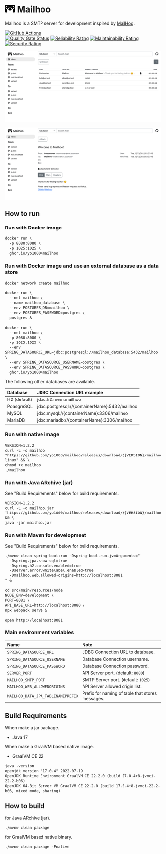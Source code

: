 <img src="https://raw.githubusercontent.com/yo1000/mailhoo/master/src/main/resources/node/src/components/mailhoo_logo.svg" width="32"> Mailhoo
=======

Mailhoo is a SMTP server for development inspired by [MailHog](https://github.com/mailhog/MailHog).

[![GitHub Actions](https://github.com/yo1000/mailhoo/actions/workflows/mailhoo.yml/badge.svg)](https://github.com/yo1000/mailhoo/actions)<br>
[![Quality Gate Status](https://sonarcloud.io/api/project_badges/measure?project=yo1000_mailhoo&metric=alert_status)](https://sonarcloud.io/summary/new_code?id=yo1000_mailhoo)
[![Reliability Rating](https://sonarcloud.io/api/project_badges/measure?project=yo1000_mailhoo&metric=reliability_rating)](https://sonarcloud.io/summary/new_code?id=yo1000_mailhoo)
[![Maintainability Rating](https://sonarcloud.io/api/project_badges/measure?project=yo1000_mailhoo&metric=sqale_rating)](https://sonarcloud.io/summary/new_code?id=yo1000_mailhoo)
[![Security Rating](https://sonarcloud.io/api/project_badges/measure?project=yo1000_mailhoo&metric=security_rating)](https://sonarcloud.io/summary/new_code?id=yo1000_mailhoo)

![Mailbox1](docs/screenshot-mailbox1.png)

![Mailbox2](docs/screenshot-mailbox2.png)

How to run
----------

### Run with Docker image

```shell
docker run \
  -p 8080:8080 \
  -p 1025:1025 \
  ghcr.io/yo1000/mailhoo
```

### Run with Docker image and use an external database as a data store

```shell
docker network create mailhoo

docker run \
  --net mailhoo \
  --name mailhoo_database \
  --env POSTGRES_DB=mailhoo \
  --env POSTGRES_PASSWORD=postgres \
  postgres &

docker run \
  --net mailhoo \
  -p 8080:8080 \
  -p 1025:1025 \
  --env SPRING_DATASOURCE_URL=jdbc:postgresql://mailhoo_database:5432/mailhoo \
  --env SPRING_DATASOURCE_USERNAME=postgres \
  --env SPRING_DATASOURCE_PASSWORD=postgres \
  ghcr.io/yo1000/mailhoo
```

The following other databases are available.

| Database     | JDBC Connection URL example                    |
|:-------------|:-----------------------------------------------|
| H2 (default) | jdbc:h2:mem:mailhoo                            |
| PoasgreSQL   | jdbc:postgresql://{containerName}:5432/mailhoo |
| MySQL        | jdbc:mysql://{containerName}:3306/mailhoo      |
| MariaDB      | jdbc:mariadb://{containerName}:3306/mailhoo    |

### Run with native image

```shell
VERSION=1.2.2
curl -L -o mailhoo "https://github.com/yo1000/mailhoo/releases/download/${VERSION}/mailhoo-linux" && \
chmod +x mailhoo
./mailhoo
```

### Run with Java ARchive (jar)

See "Build Requirements" below for build requirements.

```shell
VERSION=1.2.2
curl -L -o mailhoo.jar "https://github.com/yo1000/mailhoo/releases/download/${VERSION}/mailhoo-${VERSION}.jar" && \
java -jar mailhoo.jar
```

### Run with Maven for development

See "Build Requirements" below for build requirements.

```shell
./mvnw clean spring-boot:run -Dspring-boot.run.jvmArguments="
  -Dspring.jpa.show-sql=true
  -Dspring.h2.console.enabled=true
  -Dserver.error.whitelabel.enabled=true
  -Dmailhoo.web.allowed-origins=http://localhost:8081
" &

cd src/main/resources/node
NODE_ENV=development \
PORT=8081 \
API_BASE_URL=http://localhost:8080 \
npx webpack serve &

open http://localhost:8081
```

### Main environment variables

| Name                               | Note                                             |
|:-----------------------------------|:-------------------------------------------------|
| `SPRING_DATASOURCE_URL`            | JDBC Connection URL to database.                 |
| `SPRING_DATASOURCE_USERNAME`       | Database Connection username.                    |
| `SPRING_DATASOURCE_PASSWORD`       | Database Connection password.                    |
| `SERVER_PORT`                      | API Server port. (default: `8080`)               |
| `MAILHOO_SMTP_PORT`                | SMTP Server port. (default: `1025`)              |
| `MAILHOO_WEB_ALLOWEDORIGINS`       | API Server allowed origin list.                  |
| `MAILHOO_DATA_JPA_TABLENAMEPREFIX` | Prefix for naming of table that stores messages. |


Build Requirements
------------------

When make a jar package.

- Java 17

When make a GraalVM based native image.

- GraalVM CE 22

```shell
java -version
openjdk version "17.0.4" 2022-07-19
OpenJDK Runtime Environment GraalVM CE 22.2.0 (build 17.0.4+8-jvmci-22.2-b06)
OpenJDK 64-Bit Server VM GraalVM CE 22.2.0 (build 17.0.4+8-jvmci-22.2-b06, mixed mode, sharing)
```


How to build
------------

for Java ARchive (jar).

```shell
./mvnw clean package
```

for GraalVM based native binary.

```shell
./mvnw clean package -Pnative
```
